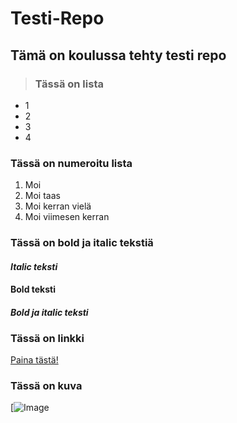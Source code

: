 # Testi-Repo
## Tämä on koulussa tehty testi repo
> ###  Tässä on lista
- 1
- 2
- 3
- 4

### Tässä on numeroitu lista
1. Moi
2. Moi taas
3. Moi kerran vielä
4. Moi viimesen kerran

### Tässä on bold ja italic tekstiä

#### *Italic teksti*
#### **Bold teksti**
#### ***Bold ja italic teksti***

### Tässä on linkki
[Paina tästä!](https://www.example.com/my%20great%20page)

### Tässä on kuva

[![Image](https://preview.redd.it/ujomgpkatnt81.jpg?width=640&crop=smart&auto=webp&s=d0ff000fa1d83c087b04d4cbb436e6e3fb3bf80d)

